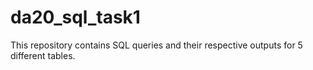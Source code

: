 # da20_sql_task1

This repository contains SQL queries and their respective outputs for 5 different tables.
